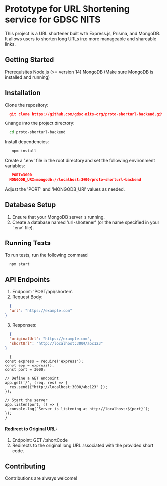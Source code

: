 #  Prototype for URL Shortening service for GDSC NITS

This project is a URL shortener built with Express.js, Prisma, and MongoDB. It allows users to shorten long URLs into more manageable and shareable links.



## Getting Started

Prerequisites
Node.js (>= version 14)
MongoDB (Make sure MongoDB is installed and running)
## Installation

Clone the repository:
```json
  git clone https://github.com/gdsc-nits-org/proto-shorturl-backend.github

```

Change into the project directory:
```bash
  cd proto-shorturl-backend

```
Install dependencies:
```bash
   npm install

```

Create a '.env' file in the root directory and set the following environment variables:
```json
   PORT=3000
  MONGODB_URI=mongodb://localhost:3000/proto-shorturl-backend

```
Adjust the 'PORT' and 'MONGODB_URI' values as needed.



##  Database Setup

1. Ensure that your MongoDB server is running.
2. Create a database named 'url-shortener' (or the name specified in your '.env' file).


## Running Tests

To run tests, run the following command

```bash
  npm start
```


## API Endpoints

1. Endpoint: 'POST/api/shorten'.
2. Request Body:


```json
  {
  "url": "https://example.com"
}

```
3. Responses:

```json
  {
  "originalUrl": "https://example.com",
  "shortUrl": "http://localhost:3000/abc123"
}


```

```express
  {
const express = require('express');
const app = express();
const port = 3000;

// Define a GET endpoint
app.get('/', (req, res) => {
  res.send({"http://localhost:3000/abc123" });
});

// Start the server
app.listen(port, () => {
  console.log(`Server is listening at http://localhost:${port}`);
});
}

```
#### Redirect to Original URL:

1. Endpoint: GET /:shortCode
2. Redirects to the original long URL associated with the provided short code.


## Contributing

Contributions are always welcome!
